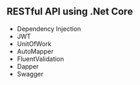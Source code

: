 ## RESTful API using .Net Core

- Dependency Injection
- JWT
- UnitOfWork
- AutoMapper
- FluentValidation
- Dapper
- Swagger
